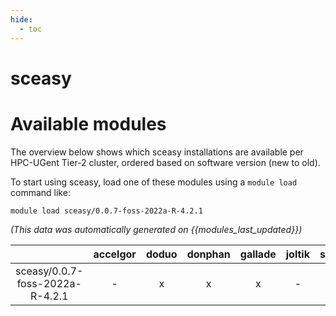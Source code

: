 ```yaml
---
hide:
  - toc
---
```


sceasy
======

# Available modules


The overview below shows which sceasy installations are available per HPC-UGent Tier-2 cluster, ordered based on software version (new to old).

To start using sceasy, load one of these modules using a `module load` command like:

```shell
module load sceasy/0.0.7-foss-2022a-R-4.2.1
```

*(This data was automatically generated on {{modules_last_updated}})*  

| |accelgor|doduo|donphan|gallade|joltik|shinx|skitty|
| :---: | :---: | :---: | :---: | :---: | :---: | :---: | :---: |
|sceasy/0.0.7-foss-2022a-R-4.2.1|-|x|x|x|-|-|-|
